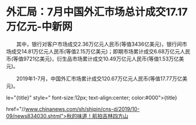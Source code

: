 # 外汇局：7月中国外汇市场总计成交17.17万亿元-中新网

　　其中，银行对客户市场成交2.36万亿元人民币(等值3436亿美元)，银行间市场成交14.81万亿元人民币(等值2.15万亿美元)；即期市场累计成交6.68万亿元人民币(等值9721亿美元)，衍生品市场累计成交10.49万亿元人民币(等值1.53万亿美元)。

　　2019年1-7月，中国外汇市场累计成交120.67万亿元人民币(等值17.77万亿美元)。

le="{title}" style=" font-size:12px; text-align:center; color:#000">{title}

href="//www.chinanews.com/sh/shipin/cns-d/2019/10-09/news834030.shtml">秋的味道！航拍吉林四方山
